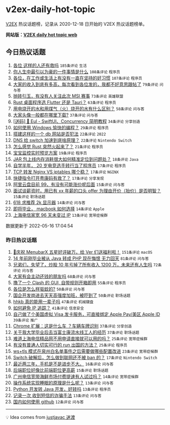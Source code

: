 # v2ex-daily-hot-topic

[V2EX](https://www.v2ex.com/) 热议话题榜，记录从 2020-12-18 日开始的 V2EX 热议话题榜单。

**网站版：[V2EX daily hot topic web](https://boojack.github.io/v2ex-daily-hot-topic-web/)**

## 今日热议话题

<!-- TODAY BEGIN -->

1. [各位 这样的人还有救吗](https://www.v2ex.com/t/853076) `185条评论` `生活`
1. [你人生中最引以为豪的一件事情是什么](https://www.v2ex.com/t/853130) `108条评论` `程序员`
1. [各位，在工作或生活上有没有一直在坚持的好习惯](https://www.v2ex.com/t/853078) `107条评论` `程序员`
1. [大家的收入到底有多高，每次看到各位发的，我都不好意思跟帖了](https://www.v2ex.com/t/853121) `79条评论` `问与答`
1. [抛砖引玉，有没有人关注此次 MSI 赛事](https://www.v2ex.com/t/853071) `73条评论` `英雄联盟`
1. [Rust 桌面程序选 Flutter 还是 Tauri？](https://www.v2ex.com/t/853174) `63条评论` `程序员`
1. [用电烧开的水和用煤气（火）烧开的水有什么区别？](https://www.v2ex.com/t/853079) `58条评论` `问与答`
1. [大家头像一般都在哪里下载?](https://www.v2ex.com/t/853148) `37条评论` `问与答`
1. [[送码] 🎉 Eul - SwiftUI、Concurrency 简明教程](https://www.v2ex.com/t/853068) `34条评论` `分享创造`
1. [如何使用 Windows 愉快的编程？](https://www.v2ex.com/t/853292) `29条评论` `程序员`
1. [搭建这样的一个 db 网站是否犯法](https://www.v2ex.com/t/853221) `22条评论` `2022`
1. [DNS 给 switch 加速到底啥原理？](https://www.v2ex.com/t/853106) `22条评论` `Nintendo Switch`
1. [怎么感觉 Rust 突然火起来了？](https://www.v2ex.com/t/853277) `21条评论` `程序员`
1. [宝宝监控实时预览方案](https://www.v2ex.com/t/853234) `19条评论` `程序员`
1. [JAR 包上线内存消耗很大如何精准定位到问题处？](https://www.v2ex.com/t/853200) `18条评论` `Java`
1. [自学半年， 20 岁电竞选手转行当了程序员](https://www.v2ex.com/t/853247) `17条评论` `程序员`
1. [TCP 转发 Nginx VS iptables 哪个稳？](https://www.v2ex.com/t/853232) `17条评论` `NGINX`
1. [快捷指令打开粤康码有救了？](https://www.v2ex.com/t/853207) `17条评论` `分享发现`
1. [阿里云盘目前 99，有没有可能涨价呢后面](https://www.v2ex.com/t/853204) `15条评论` `问与答`
1. [面试谈薪资时，用已有 xx 年薪的口头 offer 为理由开价（抬价）是否明智？](https://www.v2ex.com/t/853136) `15条评论` `职场话题`
1. [618 求推荐 2k 显示器](https://www.v2ex.com/t/853180) `14条评论` `问与答`
1. [即将毕业， macbook 如何选择](https://www.v2ex.com/t/853171) `14条评论` `Apple`
1. [上海电信家宽 96 天未变过 IP](https://www.v2ex.com/t/853271) `13条评论` `宽带症候群`

数据更新于 2022-05-16 17:04:54

<!-- TODAY END -->

### 昨日热议话题

<!-- YESTERDAY BEGIN -->

1. [🎉庆祝 MenubarX 五星好评破万，给 Ver 们送福利啦！](https://www.v2ex.com/t/853047) `151条评论` `macOS`
1. [14 年前刚毕业被从 Java 转成 PHP 现在悔恨 无力回天](https://www.v2ex.com/t/853017) `81条评论` `问与答`
1. [兄弟们，失望了，炒股 10 年亏掉了所有收入 1200 万，未来还有人生吗](https://www.v2ex.com/t/852971) `72条评论` `问与答`
1. [大家有会主动还钱的朋友吗](https://www.v2ex.com/t/852921) `68条评论` `问与答`
1. [撸了一个 Clash 的 GUI, 自带规则开箱即用](https://www.v2ex.com/t/852908) `55条评论` `程序员`
1. [各位是怎么样驱蚊的?](https://www.v2ex.com/t/852918) `50条评论` `问与答`
1. [国企开发岗进去天天高强度加班，被吓到了](https://www.v2ex.com/t/852956) `50条评论` `职场话题`
1. [hhkb 真的能用一辈子吗](https://www.v2ex.com/t/852950) `47条评论` `机械键盘`
1. [如何避免 IP 追踪？](https://www.v2ex.com/t/852966) `41条评论` `信息安全`
1. [自己做了个美国虚拟 Visa 发卡服务，可直接绑定 Apple Pay/美区 Apple ID](https://www.v2ex.com/t/853022) `39条评论` `推广`
1. [Chrome 扩展：这是什么车 ？车辆车牌识别](https://www.v2ex.com/t/852902) `37条评论` `分享创造`
1. [关于我大学毕业后去当富士康流水线工人的经历](https://www.v2ex.com/t/852933) `37条评论` `职场话题`
1. [难道上海电信精品网不用申请直接就可以用的吗？](https://www.v2ex.com/t/853035) `25条评论` `宽带症候群`
1. [有没有普通人切实可行的 run 出国的方法？](https://www.v2ex.com/t/853021) `25条评论` `程序员`
1. [ws+tls 模式在泉州白名单事件之后需要做哪些配置改进](https://www.v2ex.com/t/852985) `23条评论` `宽带症候群`
1. [Switch 破解后，怎么做到联网还不被 ban 的？](https://www.v2ex.com/t/853013) `17条评论` `Nintendo Switch`
1. [最近两三年，手机是不是进步不大。](https://www.v2ex.com/t/853026) `16条评论` `问与答`
1. [后端职位好像比前端职位更高薪](https://www.v2ex.com/t/852912) `15条评论` `职场话题`
1. [广州电信宽带海鲜市场付费提速有人试过吗？](https://www.v2ex.com/t/853029) `14条评论` `宽带症候群`
1. [操作系统实现睡眠的原理是什么呢？](https://www.v2ex.com/t/852988) `13条评论` `问与答`
1. [Python 开发转 Java 开发，好转吗](https://www.v2ex.com/t/852987) `13条评论` `程序员`
1. [记录一次 收到短信的诈骗手法](https://www.v2ex.com/t/852922) `13条评论` `问与答`
1. [国内如何使用 github](https://www.v2ex.com/t/853002) `12条评论` `问与答`

<!-- YESTERDAY END -->

---

💡 Idea comes from [justjavac 迷渡](https://github.com/justjavac/)
